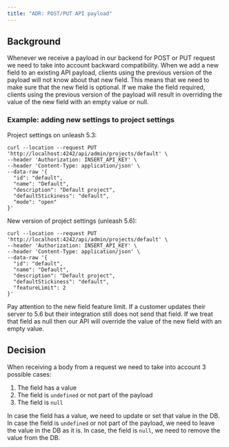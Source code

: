 ```yaml
---
title: "ADR: POST/PUT API payload"
---
```


## Background

Whenever we receive a payload in our backend for POST or PUT request we need to take into account backward compatibility. When we add a new field to an existing API payload, clients using the previous version of the payload will not know about that new field. This means that we need to make sure that the new field is optional. If we make the field required, clients using the previous version of the payload will result in overriding the value of the new field with an empty value or null.

### Example: adding new settings to project settings

Project settings on unleash 5.3:
```shell
curl --location --request PUT 'http://localhost:4242/api/admin/projects/default' \
--header 'Authorization: INSERT_API_KEY' \
--header 'Content-Type: application/json' \
--data-raw '{
  "id": "default",
  "name": "Default",
  "description": "Default project",
  "defaultStickiness": "default",
  "mode": "open"
}'
```

New version of project settings (unleash 5.6):

```shell
curl --location --request PUT 'http://localhost:4242/api/admin/projects/default' \
--header 'Authorization: INSERT_API_KEY' \
--header 'Content-Type: application/json' \
--data-raw '{
  "id": "default",
  "name": "Default",
  "description": "Default project",
  "defaultStickiness": "default",
  "featureLimit": 2
}'
```

Pay attention to the new field feature limit. If a customer updates their server to 5.6 but their integration still does not send that field. If we treat that field as null then our API will override the value of the new field with an empty value.

## Decision

When receiving a body from a request we need to take into account 3 possible cases:
1. The field has a value
2. The field is `undefined` or not part of the payload
3. The field is `null`

In case the field has a value, we need to update or set that value in the DB. In case the field is `undefined` or not part of the payload, we need to leave the value in the DB as it is. In case, the field is `null`, we need to remove the value from the DB.
